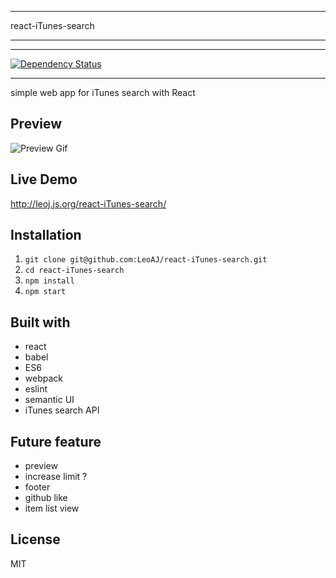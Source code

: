 *******************
react-iTunes-search
*******************

-----

[![Dependency Status](https://david-dm.org/LeoAJ/react-iTunes-search.svg)](https://david-dm.org/LeoAJ/react-iTunes-search)

-----

simple web app for iTunes search with React

## Preview

![Preview Gif](https://raw.githubusercontent.com/LeoAJ/react-iTunes-search/gif/react-iTunes-search.gif)

## Live Demo

http://leoj.js.org/react-iTunes-search/

## Installation

1. `git clone git@github.com:LeoAJ/react-iTunes-search.git`
2. `cd react-iTunes-search`
3. `npm install`
4. `npm start`

## Built with

* react
* babel
* ES6
* webpack
* eslint
* semantic UI
* iTunes search API

## Future feature

* preview
* increase limit ?
* footer
* github like
* item list view

## License

MIT
